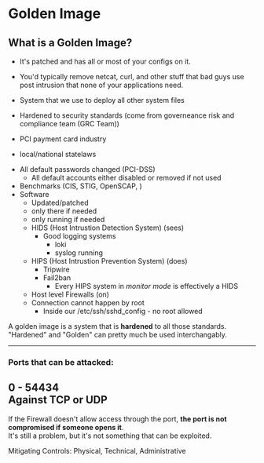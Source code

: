 # Golden Image  

## What is a Golden Image?  

* It's patched and has all or most of your configs on it.  
* You'd typically remove netcat, curl, and other stuff that bad 
  guys use post intrusion that none of your applications need.  

* System that we use to deploy all other system files  

* Hardened to security standards (come from governeance risk and compliance team (GRC Team))  
* PCI payment card industry  
* local/national statelaws  

- All default passwords changed (PCI-DSS)  
    * All default accounts either disabled or removed if not used  
- Benchmarks (CIS, STIG, OpenSCAP, )  
- Software  
    * Updated/patched  
    * only there if needed  
    * only running if needed  
    * HIDS (Host Intrustion Detection System) (sees)  
        * Good logging systems  
            * loki  
            * syslog running  
    * HIPS (Host Intrustion Prevention System) (does)  
        * Tripwire  
        * Fail2ban  
            * Every HIPS system in *monitor mode* is effectively a HIDS
    * Host level Firewalls (on)  
    * Connection cannot happen by root  
        * Inside our /etc/ssh/sshd_config - no root allowed  

A golden image is a system that is **hardened** to all those standards.  
"Hardened" and "Golden" can pretty much be used interchangably.  

---  
### Ports that can be attacked:  
0 - 54434  
Against TCP or UDP  
---  

If the Firewall doesn't allow access through the port, **the port is not compromised if someone opens it**.  
It's still a problem, but it's not something that can be exploited.  

Mitigating Controls: Physical, Technical, Administrative 

